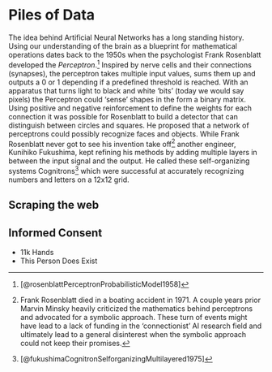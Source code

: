 # Piles of Data

The idea behind Artificial Neural Networks has a long standing history. Using our understanding of the brain as a blueprint for mathematical operations dates back to the 1950s when the psychologist Frank Rosenblatt developed the *Perceptron*.[^1] Inspired by nerve cells and their connections (synapses), the perceptron takes multiple input values, sums them up and outputs a 0 or 1 depending if a predefined threshold is reached. With an apparatus that turns light to black and white ‘bits’ (today we would say pixels) the Perceptron could ‘sense’ shapes in the form a binary matrix. Using positive and negative reinforcement to define the weights for each connection it was possible for Rosenblatt to build a detector that can distinguish between circles and squares. He proposed that a network of perceptrons could possibly recognize faces and objects. While Frank Rosenblatt never got to see his invention take off[^2] another engineer, Kunihiko Fukushima, kept refining his methods by adding multiple layers in between the input signal and the output. He called these self-organizing systems Cognitrons[^3] which were successful at accurately recognizing numbers and letters on a 12x12 grid.  


## Scraping the web

## Informed Consent
- 11k Hands
- This Person Does Exist

[^1]: [@rosenblattPerceptronProbabilisticModel1958]
[^2]: Frank Rosenblatt died in a boating accident in 1971. A couple years prior Marvin Minsky heavily criticized the mathematics behind perceptrons and advocated for a symbolic approach. These turn of events might have lead to a lack of funding in the ‘connectionist’ AI research field and ultimately lead to a general disinterest when the symbolic approach could not keep their promises.
[^3]: [@fukushimaCognitronSelforganizingMultilayered1975]
